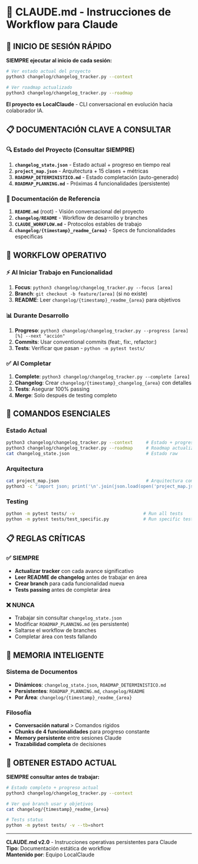 # 🧠 CLAUDE.md - Instrucciones de Workflow para Claude

## 🎯 INICIO DE SESIÓN RÁPIDO

**SIEMPRE ejecutar al inicio de cada sesión:**
```bash
# Ver estado actual del proyecto
python3 changelog/changelog_tracker.py --context

# Ver roadmap actualizado
python3 changelog/changelog_tracker.py --roadmap
```

**El proyecto es LocalClaude** - CLI conversacional en evolución hacia colaborador IA.

## 📋 DOCUMENTACIÓN CLAVE A CONSULTAR

### **🔍 Estado del Proyecto (Consultar SIEMPRE)**
1. **`changelog_state.json`** - Estado actual + progreso en tiempo real
2. **`project_map.json`** - Arquitectura + 15 clases + métricas  
3. **`ROADMAP_DETERMINISTICO.md`** - Estado completación (auto-generado)
4. **`ROADMAP_PLANNING.md`** - Próximas 4 funcionalidades (persistente)

### **📖 Documentación de Referencia**
1. **`README.md`** (root) - Visión conversacional del proyecto
2. **`changelog/README`** - Workflow de desarrollo y branches
3. **`CLAUDE_WORKFLOW.md`** - Protocolos estables de trabajo
4. **`changelog/{timestamp}_readme_{area}`** - Specs de funcionalidades específicas

## 🔄 WORKFLOW OPERATIVO

### **⚡ Al Iniciar Trabajo en Funcionalidad**
1. **Focus**: `python3 changelog/changelog_tracker.py --focus [area]`
2. **Branch**: `git checkout -b feature/[area]` (si no existe)
3. **README**: Leer `changelog/{timestamp}_readme_{area}` para objetivos

### **📊 Durante Desarrollo**
1. **Progreso**: `python3 changelog/changelog_tracker.py --progress [area] [%] --next "acción"`
2. **Commits**: Usar conventional commits (feat:, fix:, refactor:)
3. **Tests**: Verificar que pasan - `python -m pytest tests/`

### **✅ Al Completar**
1. **Complete**: `python3 changelog/changelog_tracker.py --complete [area]`
2. **Changelog**: Crear `changelog/{timestamp}_changelog_{area}` con detalles
3. **Tests**: Asegurar 100% passing
4. **Merge**: Solo después de testing completo

## 🎯 COMANDOS ESENCIALES

### **Estado Actual**
```bash
python3 changelog/changelog_tracker.py --context     # Estado + progreso
python3 changelog/changelog_tracker.py --roadmap     # Roadmap actualizado
cat changelog_state.json                             # Estado raw
```

### **Arquitectura** 
```bash
cat project_map.json                                 # Arquitectura completa
python3 -c "import json; print('\n'.join(json.load(open('project_map.json'))['classes'].keys()))"
```

### **Testing**
```bash
python -m pytest tests/ -v                          # Run all tests
python -m pytest tests/test_specific.py             # Run specific test
```

## 📋 REGLAS CRÍTICAS

### **✅ SIEMPRE**
- **Actualizar tracker** con cada avance significativo
- **Leer README de changelog** antes de trabajar en área
- **Crear branch** para cada funcionalidad nueva
- **Tests passing** antes de completar área

### **❌ NUNCA**
- Trabajar sin consultar `changelog_state.json`
- Modificar `ROADMAP_PLANNING.md` (es persistente)
- Saltarse el workflow de branches
- Completar área con tests fallando

## 🧠 MEMORIA INTELIGENTE

### **Sistema de Documentos**
- **Dinámicos**: `changelog_state.json`, `ROADMAP_DETERMINISTICO.md`
- **Persistentes**: `ROADMAP_PLANNING.md`, `changelog/README`
- **Por Área**: `changelog/{timestamp}_readme_{area}`

### **Filosofía**
- **Conversación natural** > Comandos rígidos
- **Chunks de 4 funcionalidades** para progreso constante  
- **Memory persistente** entre sesiones Claude
- **Trazabilidad completa** de decisiones

## 🎯 OBTENER ESTADO ACTUAL

**SIEMPRE consultar antes de trabajar:**
```bash
# Estado completo + progreso actual
python3 changelog/changelog_tracker.py --context

# Ver qué branch usar y objetivos
cat changelog/{timestamp}_readme_{area}

# Tests status
python -m pytest tests/ -v --tb=short
```

---

**CLAUDE.md v2.0** - Instrucciones operativas persistentes para Claude  
**Tipo**: Documentación estática de workflow  
**Mantenido por**: Equipo LocalClaude
